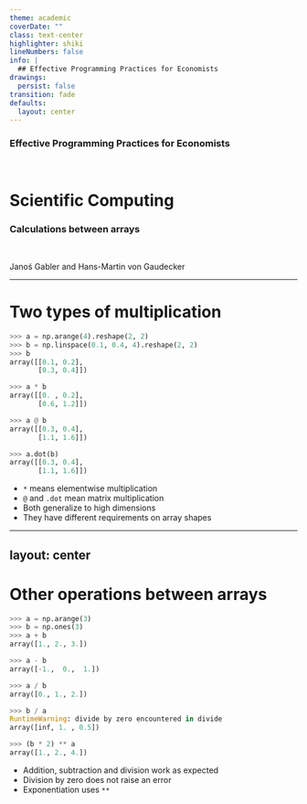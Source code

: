 ```yaml
---
theme: academic
coverDate: ""
class: text-center
highlighter: shiki
lineNumbers: false
info: |
  ## Effective Programming Practices for Economists
drawings:
  persist: false
transition: fade
defaults:
  layout: center
---
```


### Effective Programming Practices for Economists

<br/>

# Scientific Computing

### Calculations between arrays

<br/>


Janoś Gabler and Hans-Martin von Gaudecker

---

# Two types of multiplication

<div class="flex gap-10">
<div>

```python
>>> a = np.arange(4).reshape(2, 2)
>>> b = np.linspace(0.1, 0.4, 4).reshape(2, 2)
>>> b
array([[0.1, 0.2],
       [0.3, 0.4]])
```

```python
>>> a * b
array([[0. , 0.2],
       [0.6, 1.2]])
```

```python
>>> a @ b
array([[0.3, 0.4],
       [1.1, 1.6]])
```

```python
>>> a.dot(b)
array([[0.3, 0.4],
       [1.1, 1.6]])
```

</div>
<div>

- `*` means elementwise multiplication
- `@` and `.dot` mean matrix multiplication
- Both generalize to high dimensions
- They have different requirements on array shapes

</div>
</div>


---
layout: center
---

# Other operations between arrays

<div class="grid grid-cols-2 gap-4">
<div>

```python
>>> a = np.arange(3)
>>> b = np.ones(3)
>>> a + b
array([1., 2., 3.])
```

```python
>>> a - b
array([-1.,  0.,  1.])
```

```python
>>> a / b
array([0., 1., 2.])
```

```python
>>> b / a
RuntimeWarning: divide by zero encountered in divide
array([inf, 1. , 0.5])
```

```python
>>> (b * 2) ** a
array([1., 2., 4.])
```

</div>
<div>

- Addition, subtraction and division work as expected
- Division by zero does not raise an error
- Exponentiation uses `**`

</div>
</div>
